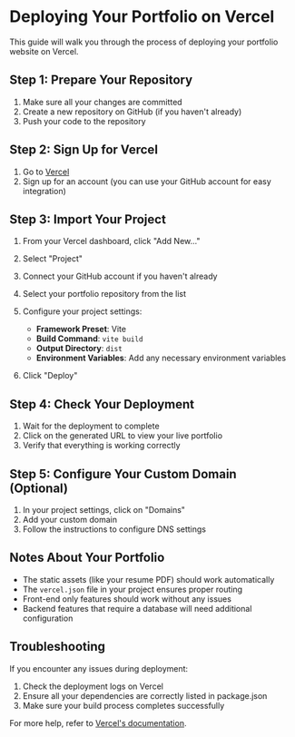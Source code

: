# Deploying Your Portfolio on Vercel

This guide will walk you through the process of deploying your portfolio website on Vercel.

## Step 1: Prepare Your Repository

1. Make sure all your changes are committed
2. Create a new repository on GitHub (if you haven't already)
3. Push your code to the repository

## Step 2: Sign Up for Vercel

1. Go to [Vercel](https://vercel.com)
2. Sign up for an account (you can use your GitHub account for easy integration)

## Step 3: Import Your Project

1. From your Vercel dashboard, click "Add New..."
2. Select "Project"
3. Connect your GitHub account if you haven't already
4. Select your portfolio repository from the list
5. Configure your project settings:

   - **Framework Preset**: Vite
   - **Build Command**: `vite build`
   - **Output Directory**: `dist`
   - **Environment Variables**: Add any necessary environment variables

6. Click "Deploy"

## Step 4: Check Your Deployment

1. Wait for the deployment to complete
2. Click on the generated URL to view your live portfolio
3. Verify that everything is working correctly

## Step 5: Configure Your Custom Domain (Optional)

1. In your project settings, click on "Domains"
2. Add your custom domain
3. Follow the instructions to configure DNS settings

## Notes About Your Portfolio

- The static assets (like your resume PDF) should work automatically
- The `vercel.json` file in your project ensures proper routing
- Front-end only features should work without any issues
- Backend features that require a database will need additional configuration

## Troubleshooting

If you encounter any issues during deployment:

1. Check the deployment logs on Vercel
2. Ensure all your dependencies are correctly listed in package.json
3. Make sure your build process completes successfully

For more help, refer to [Vercel's documentation](https://vercel.com/docs).
